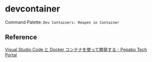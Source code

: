 # devcontainer

Command Palette: `Dev Containers: Reopen in Container`

## Reference

[Visual Studio Code と Docker コンテナを使って開発する - Pepabo Tech Portal](https://tech.pepabo.com/2022/06/10/devcontainer/)
